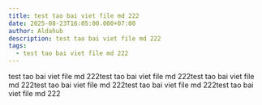 ```yaml
---
title: test tao bai viet file md 222
date: 2025-08-23T16:05:00.000+07:00
author: Aldahub
description: test tao bai viet file md 222
tags:
  - test tao bai viet file md 222
---
```

test tao bai viet file md 222test tao bai viet file md 222test tao bai viet file md 222test tao bai viet file md 222test tao bai viet file md 222test tao bai viet file md 222
